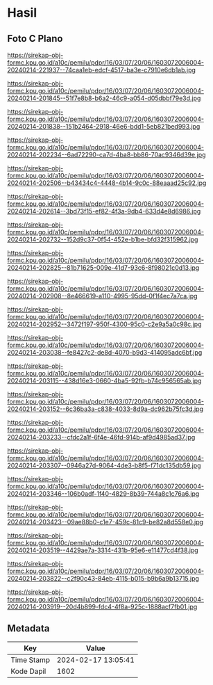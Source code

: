 # Hasil

## Foto C Plano

https://sirekap-obj-formc.kpu.go.id/a10c/pemilu/pdpr/16/03/07/20/06/1603072006004-20240214-221937--74caa1eb-edcf-4517-ba3e-c7910e6db1ab.jpg

https://sirekap-obj-formc.kpu.go.id/a10c/pemilu/pdpr/16/03/07/20/06/1603072006004-20240214-201845--51f7e8b8-b6a2-46c9-a054-d05dbbf79e3d.jpg

https://sirekap-obj-formc.kpu.go.id/a10c/pemilu/pdpr/16/03/07/20/06/1603072006004-20240214-201838--151b2464-2918-46e6-bdd1-5eb821bed993.jpg

https://sirekap-obj-formc.kpu.go.id/a10c/pemilu/pdpr/16/03/07/20/06/1603072006004-20240214-202234--6ad72290-ca7d-4ba8-bb86-70ac9346d39e.jpg

https://sirekap-obj-formc.kpu.go.id/a10c/pemilu/pdpr/16/03/07/20/06/1603072006004-20240214-202506--b43434c4-4448-4b14-9c0c-88eaaad25c92.jpg

https://sirekap-obj-formc.kpu.go.id/a10c/pemilu/pdpr/16/03/07/20/06/1603072006004-20240214-202614--3bd73f15-ef82-4f3a-9db4-633d4e8d6986.jpg

https://sirekap-obj-formc.kpu.go.id/a10c/pemilu/pdpr/16/03/07/20/06/1603072006004-20240214-202732--152d9c37-0f54-452e-b1be-bfd32f315962.jpg

https://sirekap-obj-formc.kpu.go.id/a10c/pemilu/pdpr/16/03/07/20/06/1603072006004-20240214-202825--81b71625-009e-41d7-93c6-8f98021c0d13.jpg

https://sirekap-obj-formc.kpu.go.id/a10c/pemilu/pdpr/16/03/07/20/06/1603072006004-20240214-202908--8e466619-a110-4995-95dd-0f1f4ec7a7ca.jpg

https://sirekap-obj-formc.kpu.go.id/a10c/pemilu/pdpr/16/03/07/20/06/1603072006004-20240214-202952--3472f197-950f-4300-95c0-c2e9a5a0c98c.jpg

https://sirekap-obj-formc.kpu.go.id/a10c/pemilu/pdpr/16/03/07/20/06/1603072006004-20240214-203038--fe8427c2-de8d-4070-b9d3-414095adc6bf.jpg

https://sirekap-obj-formc.kpu.go.id/a10c/pemilu/pdpr/16/03/07/20/06/1603072006004-20240214-203115--438d16e3-0660-4ba5-92fb-b74c956565ab.jpg

https://sirekap-obj-formc.kpu.go.id/a10c/pemilu/pdpr/16/03/07/20/06/1603072006004-20240214-203152--6c36ba3a-c838-4033-8d9a-dc962b75fc3d.jpg

https://sirekap-obj-formc.kpu.go.id/a10c/pemilu/pdpr/16/03/07/20/06/1603072006004-20240214-203233--cfdc2a1f-6f4e-46fd-914b-af9d4985ad37.jpg

https://sirekap-obj-formc.kpu.go.id/a10c/pemilu/pdpr/16/03/07/20/06/1603072006004-20240214-203307--0946a27d-9064-4de3-b8f5-f71dc135db59.jpg

https://sirekap-obj-formc.kpu.go.id/a10c/pemilu/pdpr/16/03/07/20/06/1603072006004-20240214-203346--106b0adf-1f40-4829-8b39-744a8c1c76a6.jpg

https://sirekap-obj-formc.kpu.go.id/a10c/pemilu/pdpr/16/03/07/20/06/1603072006004-20240214-203423--09ae88b0-c1e7-459c-81c9-be82a8d558e0.jpg

https://sirekap-obj-formc.kpu.go.id/a10c/pemilu/pdpr/16/03/07/20/06/1603072006004-20240214-203519--4429ae7a-3314-431b-95e6-e11477cd4f38.jpg

https://sirekap-obj-formc.kpu.go.id/a10c/pemilu/pdpr/16/03/07/20/06/1603072006004-20240214-203822--c2f90c43-84eb-4115-b015-b9b6a9b13715.jpg

https://sirekap-obj-formc.kpu.go.id/a10c/pemilu/pdpr/16/03/07/20/06/1603072006004-20240214-203919--20d4b899-fdc4-4f8a-925c-1888acf7fb01.jpg


## Metadata

| Key        | Value               |
| ---------- | ------------------- |
| Time Stamp | 2024-02-17 13:05:41 |
| Kode Dapil | 1602                |



